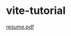 # vite-tutorial
[resume.pdf](https://github.com/Kyounghwan01/vite-tutorial/files/7468071/resume.pdf)
